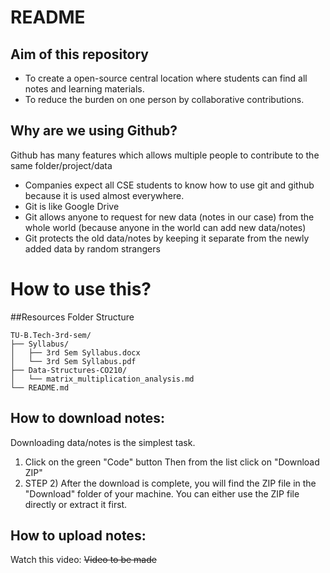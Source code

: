 # README
## Aim of this repository
- To create a open-source central location where students can find all notes and learning materials.
- To reduce the burden on one person by collaborative contributions.
## Why are we using Github?
Github has many features which allows multiple people to contribute to the same folder/project/data
- Companies expect all CSE students to know how to use git and github because it is used almost everywhere.
- Git is like Google Drive
- Git allows anyone to request for new data (notes in our case) from the whole world (because anyone in the world can add new data/notes)
- Git protects the old data/notes by keeping it separate from the newly added data by random strangers
# How to use this?
##Resources Folder Structure
```
TU-B.Tech-3rd-sem/
├── Syllabus/
│   ├── 3rd Sem Syllabus.docx
│   └── 3rd Sem Syllabus.pdf
├── Data-Structures-CO210/
│   └── matrix_multiplication_analysis.md
└── README.md
```
## How to download notes:
Downloading data/notes is the simplest task.
1. Click on the green "Code" button
            Then from the list click on "Download ZIP"
2. STEP 2) After the download is complete, you will find the ZIP file in the "Download" folder of your machine.
You can either use the ZIP file directly or extract it first.
## How to upload notes:
Watch this video: ~~Video to be made~~
